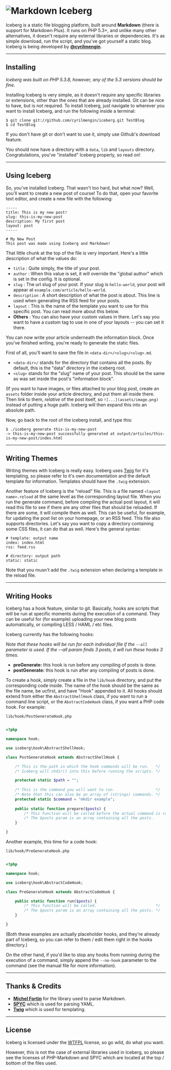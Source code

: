 # ![Markdown](https://github.com/dcurtis/markdown-mark/raw/master/png/39x24-solid.png) Iceberg

Iceberg is a static file blogging platform, built around **Markdown** (there is support for Markdown Plus). It runs on PHP 5.3+, and unlike many other alternatives, it doesn't require any external libraries or dependencies. It's as simple download, run the script, and you've got yourself a static blog.
Iceberg is being developed by **[@cyrilmengin](http://twitter.com/cyrilmengin)**.

-----

## Installing

*Iceberg was built on PHP 5.3.8, however, any of the 5.3 versions should be fine.*

Installing Iceberg is very simple, as it doesn't require any specific libraries or extensions, other than the ones that are already installed. Git can be nice to have, but is not required. 
To install Iceberg, just navigate to wherever you want to install Iceberg, and run the following inside a terminal:

```shell
$ git clone git://github.com/cyrilmengin/iceberg.git TestBlog
$ cd TestBlog
```

If you don't have git or don't want to use it, simply use Github's download feature.

You should now have a directory with a ``data``, ``lib`` and ``layouts`` directory. Congratulations, you've "installed" Iceberg properly, so read on!

-----

## Using Iceberg

So, you've installed Iceberg. That wasn't too hard, but what now? Well, you'll want to create a new post of course!
To do that, open your favorite text editor, and create a new file with the following:

```
-----
title: This is my new post!
slug: this-is-my-new-post
description: My first post
layout: post
-----

# My New Post
This post was made using Iceberg and Markdown!
```

That little chunk at the top of the file is very important. Here's a little description of what the values do:

+ ``title`` : Quite simply, the title of your post.
+ ``author`` : When this value is set, it will override the "global author" which is set in the config. It is optional.
+ ``slug`` : The url slug of your post. If your slug is ``hello-world``, your post will appear at ``example.com/article/hello-world``.
+ ``description`` : A short description of what the post is about. This line is used when generating the RSS feed for your posts.
+ ``layout`` : This is the name of the template you want to use for this specific post. You can read more about this below.
+ **Others** : You can also have your custom values in there. Let's say you want to have a custom tag to use in one of your layouts -- you can set it there.

You can now write your article underneath the information block. Once you've finished writing, you're ready to generate the static files. 

First of all, you'll want to save the file in ``<data-dir>/<slug>/<slug>.md``. 
- ``<data-dir>/`` stands for the directory that contains all the posts. By default, this is the "data" directory in the iceberg root.
- ``<slug>`` stands for the "slug" name of your post. This should be the same as was set inside the post's "information block".

(If you want to have images, or files attached to your blog post, create an ``assets`` folder inside your article directory, and put them all inside there. Then link to them, *relative* of the post itself, so ``![...](assets/image.png)`` instead of putting a huge path. Iceberg will then expand this into an absolute path.

Now, go back to the root of the iceberg install, and type this:

```shell
$ ./iceberg generate this-is-my-new-post
-> this-is-my-new-post successfully generated at output/articles/this-is-my-new-post/index.html
```

-----

## Writing Themes

Writing themes with Iceberg is really easy. Iceberg uses [Twig](http://twig.sensiolabs.org/) for it's templating, so please refer to it's own documentation and the default template for information. Templates should have the ``.twig`` extension.

Another feature of Iceberg is the "reload" file. This is a file named ``<layout name>.reload`` at the same level as the corresponding layout file. When you run the generate command, before compiling the actual post layout, it will read this file to see if there are any other files that should be reloaded.
If there are some, it will compile them as well. This can be useful, for example, for updating the post list on your homepage, or an RSS feed.
This file also supports directories. Let's say you want to copy a directory containing some CSS files, it can do that as well. Here's the general syntax:

	# template: output name
	index: index.html
	rss: feed.rss

	# directory: output path
	static: static

Note that you musn't add the ``.twig`` extension when declaring a template in the reload file.

-----

## Writing Hooks

Iceberg has a hook feature, similar to git. Basically, hooks are scripts that will be run at specific moments during the execution of a command.
They can be useful for (for example) uploading your new blog posts automatically, or compiling LESS / HAML / etc files.

Iceberg currently has the following hooks:

*Note that these hooks will be run for each individual file if the ``--all`` parameter is used. If the --all param finds 3 posts, it will run these hooks 3 times.*

+ **preGenerate:** this hook is run before any compiling of posts is done.
+ **postGenerate:** this hook is run after any compiling of posts is done. 

To create a hook, simply create a file in the ``lib/hook`` directory, and put the corresponding code inside. The name of the hook should be the same as the file name, be ucfirst, and have "Hook" appended to it.
All hooks should extend from either the ``AbstractShellHook`` class, if you want to run a command line script, or the ``AbstractCodeHook`` class, if you want a PHP code hook. For example:

``lib/hook/PostGenerateHook.php``

```php

<?php

namespace hook;

use iceberg\hook\AbstractShellHook;

class PostGenerateHook extends AbstractShellHook {

	/* This is the path in which the hook commands will be run.   */
	/* Iceberg will chdir() into this before running the scripts. */

	protected static $path = "";
	
	/* This is the command you will want to run.                  */
	/* Note that this can also be an array of (strings) commands. */
	protected static $command = "mkdir example";
	
	public static function prepare($posts) {
		/* This function will be called before the actual command is run. */
		/* The $posts param is an array containing all the posts.         */
	}

}
```

Another example, this time for a code hook: 

``lib/hook/PreGenerateHook.php``

```php

<?php

namespace hook;

use iceberg\hook\AbstractCodeHook;

class PreGenerateHook extends AbstractCodeHook {

	public static function run($posts) {
		/* This function will be called.                          */
		/* The $posts param is an array containing all the posts. */
	}

}
```

(Both these examples are actually placeholder hooks, and they're already part of Iceberg, so you can refer to them / edit them right in the hooks directory.)

On the other hand, if you'd like to stop any hooks from running during the execution of a command, simply append the ``--no-hook`` parameter to the command (see the manual file for more information).

-----

## Thanks & Credits

+ **[Michel Fortin](https://github.com/michelf)** for the library used to parse Markdown.
+ **[SPYC](http://code.google.com/p/spyc/)** which is used for parsing YAML.
+ **[Twig](http://twig.sensiolabs.org/)** which is used for templating.

-----

## License

Iceberg is licensed under the [WTFPL](http://sam.zoy.org/wtfpl/COPYING) license, so go wild, do what you want.

However, this is not the case of external libraries used in Iceberg, so please see the licenses of PHP-Markdown and SPYC which are located at the top / bottom of the files used.